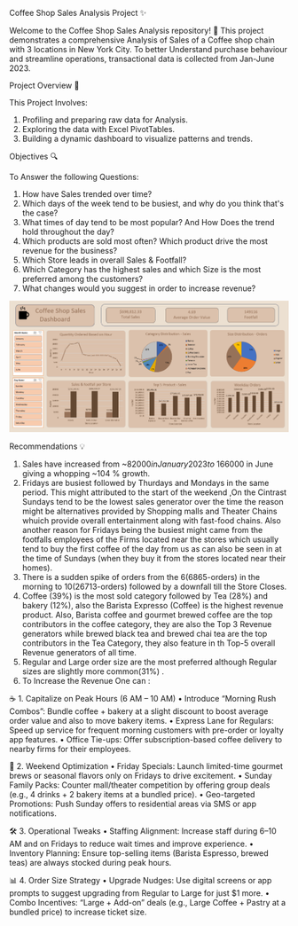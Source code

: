 Coffee Shop Sales Analysis Project  ✨

Welcome to the Coffee Shop Sales Analysis repository! 🚀
This project demonstrates a comprehensive Analysis of Sales of a Coffee shop chain with 3 locations in New York City. To better Understand purchase behaviour and streamline operations, transactional data is collected from Jan-June 2023.

Project Overview 🎯

This Project Involves:
1. Profiling and preparing raw data for Analysis.
2. Exploring the data with Excel PivotTables.
3. Building a dynamic dashboard to visualize patterns and trends.

Objectives 🔍

To Answer the following Questions:

1.	How have Sales trended over time?
2.	Which days of the week tend to be busiest, and why do you think that's the case?
3.	What times of day tend to be most popular? And How Does the trend hold throughout the day?
4.	Which products are sold most often? Which product drive the most revenue for the business?
5.	Which Store leads in overall Sales & Footfall?
6.	 Which Category has the highest sales and which Size is the most preferred among the customers?
7.	What changes would you suggest in order to increase revenue? 


![Coffee Sales Dashboard](Coffee%20Sales%20Dashboard.png)


Recommendations 💡

1.	Sales have increased from ~$82000 in January 2023 to ~$166000 in June giving a whopping ~104 % growth.
2.	Fridays are busiest followed by Thurdays and Mondays in the same period.
This might attributed to the start of the weekend ,On the Cintrast Sundays tend to be the lowest sales generator over the time the reason might be alternatives provided by Shopping malls and Theater Chains whuich provide overall entertainment along with fast-food chains.
Also another reason for Fridays being the busiest might came from the footfalls employees of the Firms located near the stores which usually tend to buy the first coffee of the day from us as can also be seen in at the time of Sundays (when they buy it from the stores located near their homes).
3.	There is a sudden spike of orders from the 6(6865-orders) in the morning to 10(26713-orders) followed by a downfall till the Store Closes.
4.	 Coffee (39%) is the most sold category followed by Tea (28%) and bakery (12%), also the Barista Expresso (Coffee) is the highest revenue product.
Also, Barista coffee and gourmet brewed coffee are the top contributors in the coffee category, they are also the Top 3 Revenue generators while brewed black tea and brewed chai tea are the top contributors in the Tea Category, they also feature in th Top-5 overall Revenue generators of all time.
5.	Regular and Large order size are the most preferred although Regular sizes are slightly more common(31%) .
6.	To Increase the Revenue One can :       


  ☕ 1. Capitalize on Peak Hours (6 AM – 10 AM)
  •	Introduce “Morning Rush Combos”: Bundle coffee + bakery at a slight discount to boost average order value and also to move bakery items.
  •	Express Lane for Regulars: Speed up service for frequent morning customers with pre-order or loyalty app features.
  •	Office Tie-ups: Offer subscription-based coffee delivery to nearby firms for their employees.

  📅 2. Weekend Optimization
  •	Friday Specials: Launch limited-time gourmet brews or seasonal flavors only on Fridays to drive excitement.
  •	Sunday Family Packs: Counter mall/theater competition by offering group deals (e.g., 4 drinks + 2 bakery items at a bundled price).
  •	Geo-targeted Promotions: Push Sunday offers to residential areas via SMS or app notifications.

  🛠️  3. Operational Tweaks
  •	Staffing Alignment: Increase staff during 6–10 AM and on Fridays to reduce wait times and improve experience.
  •	Inventory Planning: Ensure top-selling items (Barista Espresso, brewed teas) are always stocked during peak hours.
  
  📊 4. Order Size Strategy
  •	Upgrade Nudges: Use digital screens or app prompts to suggest upgrading from Regular to Large for just $1 more.
  •	Combo Incentives: “Large + Add-on” deals (e.g., Large Coffee + Pastry at a bundled price) to increase ticket size.
  




